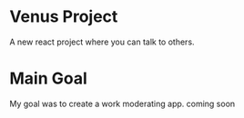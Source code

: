 # Venus Project
A new react project where you can talk to others. 

# Main Goal
My goal was to create a work moderating app. coming soon
